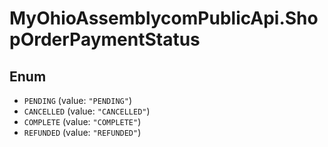 # MyOhioAssemblycomPublicApi.ShopOrderPaymentStatus

## Enum

* `PENDING` (value: `"PENDING"`)
* `CANCELLED` (value: `"CANCELLED"`)
* `COMPLETE` (value: `"COMPLETE"`)
* `REFUNDED` (value: `"REFUNDED"`)
